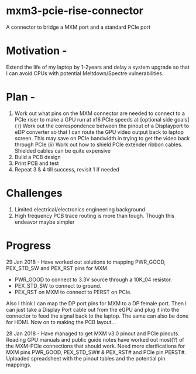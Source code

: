 # mxm3-pcie-rise-connector
A connector to bridge a MXM port and a standard PCIe port

# Motivation - 
Extend the life of my laptop by 1-2years and delay a system upgrade so that I can avoid CPUs with potential Meltdown/Spectre vulnerabilities.

# Plan -
1) Work out what pins on the MXM connector are needed to connect to a PCIe riser to make a GPU run at x16 PCIe speeds
  a) [optional side goals] 
      ( i) Work out the correspondence between the pinout of a Displayport to eDP converter so that I can route the GPU video 
           output back to laptop screen. This may save on PCIe bandwidth in trying to get the video back through PCIe
      (ii) Work out how to shield PCIe extender ribbon cables. Shielded cables can be quite expensive
3) Build a PCB design
4) Print PCB and test
5) Repeat 3 & 4 till success, revisit 1 if needed

# Challenges
1) Limited electrical/electronics engineering background
2) High frequency PCB trace routing is more than tough. Though this endeavor maybe simpler

# Progress
29 Jan 2018 - Have worked out solutions to mapping PWR_GOOD, PEX_STD_SW and PEX_RST pins for MXM. 
- PWR_GOOD to connect to 3.3V source through a 10K_04 resistor. 
- PEX_STD_SW to connect to ground. 
- PEX_RST on MXM to connect to PERST on PCIe.

Also I think I can map the DP port pins for MXM to a DP female port. Then I can just take a Display Port cable out from the eGPU and plug it into the connector to feed the signal back to the laptop. The same can also be done for HDMI.
Now on to making the PCB layout...

28 Jan 2018 - Have managed to get MXM v3.0 pinout and PCIe pinouts. Reading GPU manuals and public guide notes have worked out most(?) of the MXM-PCIe connections that should work. Need more clarifications for MXM pins PWR_GOOD, PEX_STD_SW# & PEX_RST# and PCIe pin PERST#. Uploaded spreadsheet with the pinout tables and the potential pin mappings.
